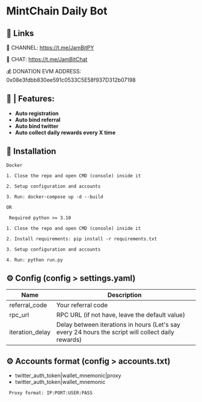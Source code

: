 
# MintChain Daily Bot

## 🔗 Links

🔔 CHANNEL: https://t.me/JamBitPY

💬 CHAT: https://t.me/JamBitChat

💰 DONATION EVM ADDRESS: 0x08e3fdbb830ee591c0533C5E58f937D312b07198


## 🤖 | Features:

- **Auto registration**
- **Auto bind referral**
- **Auto bind twitter**
- **Auto collect daily rewards every X time**


## 🚀 Installation

``Docker``


``1. Close the repo and open CMD (console) inside it``

``2. Setup configuration and accounts``

``3. Run: docker-compose up -d --build``

``OR``


`` Required python >= 3.10``

``1. Close the repo and open CMD (console) inside it``

``2. Install requirements: pip install -r requirements.txt``

``3. Setup configuration and accounts``

``4. Run: python run.py``


## ⚙️ Config (config > settings.yaml)

| Name | Description                                                                                        |
| --- |----------------------------------------------------------------------------------------------------|
| referral_code | Your referral code                                                                                 |
| rpc_url | RPC URL (if not have, leave the default value)                                                     |
| iteration_delay | Delay between iterations in hours (Let's say every 24 hours the script will collect daily rewards) |


## ⚙️ Accounts format (config > accounts.txt)

- twitter_auth_token|wallet_mnemonic|proxy
- twitter_auth_token|wallet_mnemonic

`` Proxy format: IP:PORT:USER:PASS``
